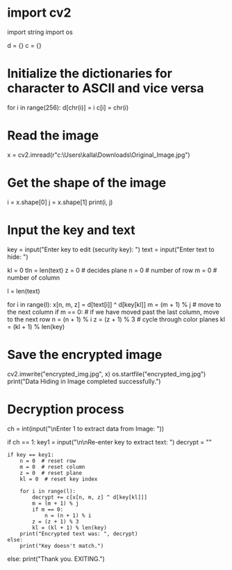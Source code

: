 # import cv2
import string
import os

d = {}
c = {}

# Initialize the dictionaries for character to ASCII and vice versa
for i in range(256):
    d[chr(i)] = i
    c[i] = chr(i)

# Read the image
x = cv2.imread(r"c:\Users\kalla\Downloads\Original_Image.jpg")

# Get the shape of the image
i = x.shape[0]
j = x.shape[1]
print(i, j)

# Input the key and text
key = input("Enter key to edit (security key): ")
text = input("Enter text to hide: ")

kl = 0
tln = len(text)
z = 0  # decides plane
n = 0  # number of row
m = 0  # number of column

l = len(text)

for i in range(l):
    x[n, m, z] = d[text[i]] ^ d[key[kl]]
    m = (m + 1) % j  # move to the next column
    if m == 0:  # if we have moved past the last column, move to the next row
        n = (n + 1) % i
    z = (z + 1) % 3  # cycle through color planes
    kl = (kl + 1) % len(key)

# Save the encrypted image
cv2.imwrite("encrypted_img.jpg", x)
os.startfile("encrypted_img.jpg")
print("Data Hiding in Image completed successfully.")

# Decryption process
ch = int(input("\nEnter 1 to extract data from Image: "))

if ch == 1:
    key1 = input("\n\nRe-enter key to extract text: ")
    decrypt = ""

    if key == key1:
        n = 0  # reset row
        m = 0  # reset column
        z = 0  # reset plane
        kl = 0  # reset key index

        for i in range(l):
            decrypt += c[x[n, m, z] ^ d[key[kl]]]
            m = (m + 1) % j
            if m == 0:
                n = (n + 1) % i
            z = (z + 1) % 3
            kl = (kl + 1) % len(key)
        print("Encrypted text was: ", decrypt)
    else:
        print("Key doesn't match.")
else:
    print("Thank you. EXITING.")
